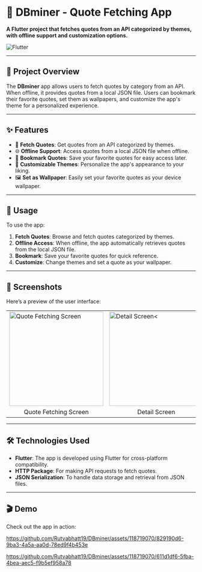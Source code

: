 <h1>💎 DBminer - Quote Fetching App</h1>

<p><strong>A Flutter project that fetches quotes from an API categorized by themes, with offline support and customization options.</strong></p>

<img src="https://img.shields.io/badge/Flutter-v2.0%2B-blue?style=flat&logo=flutter" alt="Flutter">

<hr>

<h2>🚀 Project Overview</h2>
<p>The <strong>DBminer</strong> app allows users to fetch quotes by category from an API. When offline, it provides quotes from a local JSON file. Users can bookmark their favorite quotes, set them as wallpapers, and customize the app's theme for a personalized experience.</p>

<hr>


<h2>✨ Features</h2>
<ul>
    <li>📖 <strong>Fetch Quotes</strong>: Get quotes from an API categorized by themes.</li>
    <li>🌐 <strong>Offline Support</strong>: Access quotes from a local JSON file when offline.</li>
    <li>🔖 <strong>Bookmark Quotes</strong>: Save your favorite quotes for easy access later.</li>
    <li>🌈 <strong>Customizable Themes</strong>: Personalize the app's appearance to your liking.</li>
    <li>🖼️ <strong>Set as Wallpaper</strong>: Easily set your favorite quotes as your device wallpaper.</li>
</ul>

<hr>

<h2>🎯 Usage</h2>
<p>To use the app:</p>
<ol>
    <li><strong>Fetch Quotes</strong>: Browse and fetch quotes categorized by themes.</li>
    <li><strong>Offline Access</strong>: When offline, the app automatically retrieves quotes from the local JSON file.</li>
    <li><strong>Bookmark</strong>: Save your favorite quotes for quick reference.</li>
    <li><strong>Customize</strong>: Change themes and set a quote as your wallpaper.</li>
</ol>

<hr>

<h2>📱 Screenshots</h2>
<p>Here’s a preview of the user interface:</p>

<table>
  <tr>
    <td><img src="https://github.com/user-attachments/assets/85504568-81f2-484b-8be1-36f1234f5c2d" alt="Quote Fetching Screen" width="250"></td>
    <td><img src="https://github.com/user-attachments/assets/40fac397-eede-43cf-8a17-7decc634198e" alt="Detail Screen<" width="250"></td>
       <td><img src="https://github.com/user-attachments/assets/87414833-3b52-4f76-8271-2314cde3ecbe" alt="Quote Fetching frome json" width="250"></td>
       <td><img src="https://github.com/user-attachments/assets/b1d5e76d-baa1-406c-8758-9bc88493fca7" alt="Detail json Screen" width="250"></td>

  </tr>
  <tr>
    <td align="center">Quote Fetching Screen</td>
    <td align="center">Detail Screen</td>
      <td align="center">Quote Fetching frome json</td>
    <td align="center">Detail json Screen</td>
  </tr>
</table>

<hr>

<h2>🛠️ Technologies Used</h2>
<ul>
    <li><strong>Flutter</strong>: The app is developed using Flutter for cross-platform compatibility.</li>
    <li><strong>HTTP Package</strong>: For making API requests to fetch quotes.</li>
    <li><strong>JSON Serialization</strong>: To handle data storage and retrieval from JSON files.</li>
</ul>

<hr>

<h2>🎬 Demo</h2>
<p>Check out the app in action:</p> 



https://github.com/Rutvabhatt19/DBminer/assets/118719070/829190d6-9ba3-4a5a-aa0d-78ed9f4b453e



https://github.com/Rutvabhatt19/DBminer/assets/118719070/611d1df6-5fba-4bea-aec5-f9b5ef958a78




